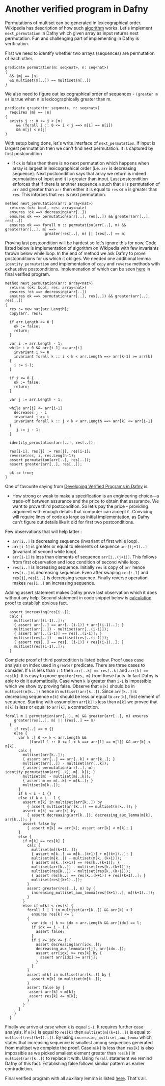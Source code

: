 # Another verified program in Dafny

Permutations of multiset can be generated in lexicographical order. Wikipedia has description
of how such [algorithm](https://en.wikipedia.org/wiki/Permutation#Generation_in_lexicographic_order) works. 
Let's implement `next_permutation` in Dafny which given array  as input returns next permutation. 
Fun and challenging part of implementing in Dafny is verification.

First we need to identify whether two arrays (sequences) are permutation of each other.

```
predicate permutation(m: seq<nat>, n: seq<nat>)
{
  && |m| == |n| 
  && multiset(m[..]) == multiset(n[..])
}
```

We also need to figure out lexicographical order of sequences - `(greater m n)` is 
true when n is lexicographically greater than m.

```
predicate greater(m: seq<nat>, n: seq<nat>)
  requires |m| == |n|
{
  exists j :: 0 <= j < |m| 
     && (forall i :: 0 <= i < j ==> m[i] == n[i]) 
     && m[j] < n[j]
}
```

With setup being done, let's write interface of `next_permutation`. If input is largest
permutation then we can't find next permutation. It is captured by first postcondition
- if `ok` is false then there is no next permutation which happens when array is largest in
lexicographical order (i.e. `arr` is decreasing sequence). Next postcondition says that array 
we return is indeed permutation of input and it is greater than input. Last postcondition 
enforces that if there is another sequence `m` such that `m` is permutation of `arr` and greater 
than `arr` then either it is equal to `res` or `m` is greater than `res`. This inforces that `res` 
is next permutation.

```
method next_permutation(arr: array<nat>)
  returns (ok: bool, res: array<nat>)
  ensures !ok ==> decreasing(arr[..])
  ensures ok ==> permutation(arr[..], res[..]) && greater(arr[..], res[..])
  ensures ok ==> forall m :: permutation(arr[..], m) && greater(arr[..], m) ==>
                  greater(res[..], m) || (res[..] == m)
```

Proving last postcondition will be hardest so let's ignore this for now. Code listed
below is implementation of algorithm on Wikipedia with few invariants thrown below
while loop. In the end of method we ask Dafny to prove postconditions for us
which it obliges. We needed one additional lemma `identity_permutation` and implementation
of `copy` and `reverse` methods with exhaustive postconditions. Implemenation of which can be
seen [here](https://gist.github.com/rdivyanshu/c7ced3c3ff2bfc9c3cc38b2cae6609f0) in final verified program.

```
method next_permutation(arr: array<nat>)
  returns (ok: bool, res: array<nat>)
  ensures !ok ==> decreasing(arr[..])
  ensures ok ==> permutation(arr[..], res[..]) && greater(arr[..], res[..])
{
  res := new nat[arr.Length];
  copy(arr, res);
  
  if arr.Length <= 0 {
    ok := false;
    return;
  }
  
  var i := arr.Length - 1;
  while i > 0 && arr[i-1] >= arr[i]
    invariant i >= 0
    invariant forall k :: i < k < arr.Length ==> arr[k-1] >= arr[k]
  {
    i := i-1;
  }

  if i <= 0 {
    ok := false;
    return;
  }

  var j := arr.Length - 1;

  while arr[j] <= arr[i-1]
    decreases j - i
    invariant j >= i
    invariant forall k :: j < k < arr.Length ==> arr[k] <= arr[i-1]
  {
     j := j - 1;
  }

  identity_permutation(arr[..], res[..]);

  res[i-1], res[j] := res[j], res[i-1];
  reverse(res, i, res.Length-1);
  assert permutation(arr[..], res[..]);
  assert greater(arr[..], res[..]);

  ok := true;
}
```

One of favourite saying from [Developing Verified Programs in Dafny](https://leino.science/papers/krml233.pdf) is 
- How strong or weak to make a specification is an engineering choice—a trade-off between assurance and the price to obtain 
that assurance. We want to prove third postcondition. So let's pay the price - providing argument with enough details 
that computer can accept it. Convicing will require lines of code as large as initial implementation, as Dafny can't figure 
out details like it did for first two postconditions.

Few observations that will help latter : 

- `arr[i..]` is decreasing sequence (invariant of first while loop).
- `arr[i-1]` is greater or equal to elements of sequence `arr[(j+1)..]` (invariant of second while loop).  
- `arr[i-1]` is less than elements of sequence `arr[i..(j+1)]`. This follows from first observation and loop condition of second while loop.
- `res[i..]` is increasing sequence. Initially `res` is copy of `arr` hence `res[i..]` is decreasing sequence. Even after swaping `res[i-1]` and `res[j]`,
   `res[i..]` is decreasing sequence. Finally reverse operation makes `res[i..]` an increasing sequence.

Adding assert statement makes Dafny prove last observation which it does without any help. Second statement in code snippet below
is [calculation](https://cseweb.ucsd.edu/~npolikarpova/publications/vstte13.pdf) proof to establish obvious fact.

```
  assert increasing(res[i..]);
  calc {
    multiset(arr[(i-1)..]);
    { assert arr[..] == arr[..(i-1)] + arr[(i-1)..]; }
    multiset(arr[..]) - multiset(arr[..(i-1)]);
    { assert arr[..(i-1)] == res[..(i-1)]; }
    multiset(res[..]) - multiset(res[..(i-1)]);
    { assert res[..] == res[..(i-1)] + res[(i-1)..]; }
    multiset(res[(i-1)..]);
  }
```

Complete proof of third postcodition is listed below. Proof uses case analysis on index used in `greater` predicate.
There are three cases to consider. If `k` is less than `i-1` then `arr[..k] == res[..k]` and `arr[k] == res[k]`.
It is easy to prove `greater(res, m)` from these facts. In fact Dafny is able to do it automatically. Case when `k` is greater than
`i-1` is impossible which we show by proving false. Observe that `m[k]` should be in `multiset(m[k..])` hence in `multiset(arr[k..])`.
Since `arr[k..]` is decreasing sequence `m[k]` should be less or equal to `arr[k]`, first element of sequence. Starting 
with assumption `arr[k]` is less than `m[k]` we proved that `m[k]` is less or equal to `arr[k]`, a contradiction.

```
forall m | permutation(arr[..], m) && greater(arr[..], m) ensures
    greater(res[..], m) || (res[..] == m)
  {
    if res[..] == m {}
    else {
      var k :| 0 <= k < arr.Length && 
           (forall l :: 0 <= l < k ==> arr[l] == m[l]) && arr[k] < m[k];
      calc {
        multiset(arr[k..]);
        { assert arr[..] == arr[..k] + arr[k..]; }
        multiset(arr[..]) - multiset(arr[..k]);
        { assert permutation(arr[..], m); identity_permutation(arr[..k], m[..k]); }
        multiset(m) - multiset(m[..k]);
        { assert m == m[..k] + m[k..]; }
        multiset(m[k..]);
      }
      if k < i - 1 {}
      else if k > i - 1 {
        assert m[k] in multiset(arr[k..]) by
          { assert multiset(arr[k..]) == multiset(m[k..]); }
        assert m[k] <= arr[k] by
          { assert decreasing(arr[k..]); decreasing_aux_lemma(m[k], arr[k..]); }
        assert false by
          { assert m[k] <= arr[k]; assert arr[k] < m[k]; }
      }
      else {
        if m[k] == res[k] {
          calc {
            multiset(m[(k+1)..]);
            { assert m[k..] == m[k..(k+1)] + m[(k+1)..]; }
            multiset(m[k..]) - multiset(m[k..(k+1)]);
            { assert m[k..(k+1)] == res[k..(k+1)]; }
            multiset(arr[k..]) - multiset(res[k..(k+1)]);
            multiset(res[k..]) - multiset(res[k..(k+1)]);
            { assert res[k..] == res[k..(k+1)] + res[(k+1)..]; }
            multiset(res[(k+1)..]);
          }
          assert greater(res[..], m) by {
            increasing_multiset_aux_lemma(res[(k+1)..], m[(k+1)..]);
          }
        }
        else if m[k] < res[k] {
          forall l | l in multiset(arr[k..]) && arr[k] < l 
            ensures res[k] <= l 
          {
            var idx :| k <= idx < arr.Length && arr[idx] == l;
            if idx == i - 1 {
              assert false;
            }
            if i <= idx <= j {
              assert decreasing(arr[idx..]);
              decreasing_aux_lemma(arr[j], arr[idx..]);
              assert arr[idx] >= res[k] by {
                assert arr[idx] >= arr[j];
              }
            }
          }
          assert m[k] in multiset(arr[k..]) by {
            assert m[k] in multiset(m[k..]);
          }
          assert false by {
           assert arr[k] < m[k];
           assert res[k] <= m[k];
          }
        }
      }
    }
  }
```

Finally we arrive at case when `k` is equal `i-1`. It requires further case analysis. If `m[k]` is equal to 
`res[k]` then `multiset(m[(k+1)..])` is equal to `multiset(res[(k+1)..])`. By using 
`increasing_multiset_aux_lemma` which states that increasing sequence is smallest among sequences 
generated from multiset we complete the proof. Case `m[k]` is less than `res[k]` is also impossible 
as we picked smallest element greater than `res[k]` in `multiset(arr[k..])` to replace it with. 
Using `forall` statement we remind Dafny of this fact. Establishing false follows similiar pattern 
as earlier contradiction.

Final verified program with all auxiliary lemma is listed [here](https://gist.github.com/rdivyanshu/c7ced3c3ff2bfc9c3cc38b2cae6609f0). That's all.